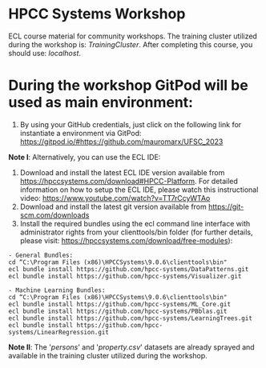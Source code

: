# HPCC Systems Workshop

ECL course material for community workshops. The training cluster utilized during the workshop is: *TrainingCluster*. After completing this course, you should use: *localhost*.

# During the workshop GitPod will be used as main environment:
1. By using your GitHub credentials, just click on the following link for instantiate a environment via GitPod:
https://gitpod.io/#https://github.com/mauromarx/UFSC_2023

**Note I**: Alternatively, you can use the ECL IDE:
1. Download and install the latest ECL IDE version available from https://hpccsystems.com/download#HPCC-Platform. For detailed information on how to setup the ECL IDE, please watch this instructional video: https://www.youtube.com/watch?v=TT7rCcyWTAo
2. Download and install the latest git version available from https://git-scm.com/downloads
3. Install the required bundles using the ecl command line interface with administrator rights from your clienttools/bin folder (for further details, please visit: https://hpccsystems.com/download/free-modules):

```
- General Bundles:
cd “C:\Program Files (x86)\HPCCSystems\9.0.6\clienttools\bin"
ecl bundle install https://github.com/hpcc-systems/DataPatterns.git
ecl bundle install https://github.com/hpcc-systems/Visualizer.git

- Machine Learning Bundles:
cd “C:\Program Files (x86)\HPCCSystems\9.0.6\clienttools\bin"
ecl bundle install https://github.com/hpcc-systems/ML_Core.git
ecl bundle install https://github.com/hpcc-systems/PBblas.git
ecl bundle install https://github.com/hpcc-systems/LearningTrees.git
ecl bundle install https://github.com/hpcc-systems/LinearRegression.git
```
**Note II**: The '*persons*' and '*property.csv*' datasets are already sprayed and available in the training cluster utilized during the workshop.

